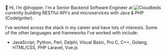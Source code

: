 👋 Hi, I’m @ihopper. I'm a Senior Backend Software Engineer at ![Cloudbeds](https://www.cloudbeds.com) currently building RESTful API's and microservices with Java & PHP (CodeIgniter).

I've worked across the stack in my career and have lots of interests. Some of the other languages and frameworks I've worked with include:
- JavaScript, Python, Perl, Delphi, Visual Basic, Pro C, C++, Golang, HTML/CSS, PHP Laravel, Vue.js

